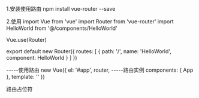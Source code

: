 1.安装使用路由
  npm install vue-router --save

2.使用
   import Vue from 'vue'
   import Router from 'vue-router'
   import HelloWorld from '@/components/HelloWorld'

   Vue.use(Router)

   export default new Router({
     routes: [
       {
         path: '/',
         name: 'HelloWorld',
         component: HelloWorld
       }
     ]
   })


   -----使用路由
   new Vue({
     el: '#app',
     router,    -----路由实例
     components: { App },
     template: '<App/>'
   })
 <div id="app">
        <router-view></router-view>
    </div>

  <router-view></router-view>  路由占位符